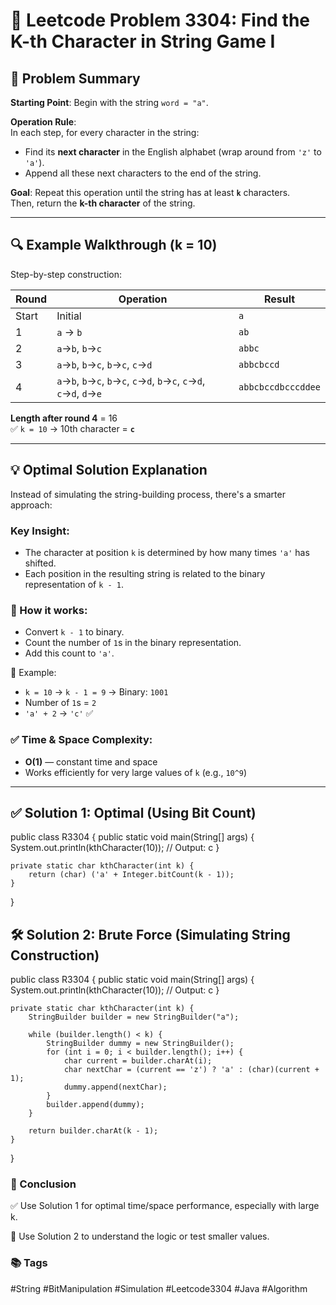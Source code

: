 # 🧩 Leetcode Problem 3304: Find the K-th Character in String Game I

## 📜 Problem Summary

**Starting Point**: Begin with the string `word = "a"`.

**Operation Rule**:  
In each step, for every character in the string:
- Find its **next character** in the English alphabet (wrap around from `'z'` to `'a'`).
- Append all these next characters to the end of the string.

**Goal**: Repeat this operation until the string has at least **`k`** characters.  
Then, return the **k-th character** of the string.

---

## 🔍 Example Walkthrough (k = 10)

Step-by-step construction:

| Round | Operation | Result |
|-------|-----------|--------|
| Start | Initial   | `a` |
| 1     | `a` → `b` | `ab` |
| 2     | `a`→`b`, `b`→`c` | `abbc` |
| 3     | `a`→`b`, `b`→`c`, `b`→`c`, `c`→`d` | `abbcbccd` |
| 4     | `a`→`b`, `b`→`c`, `b`→`c`, `c`→`d`, `b`→`c`, `c`→`d`, `c`→`d`, `d`→`e` | `abbcbccdbcccddee` |

**Length after round 4** = 16  
✅ `k = 10` → 10th character = **`c`**

---

## 💡 Optimal Solution Explanation

Instead of simulating the string-building process, there's a smarter approach:

### Key Insight:
- The character at position `k` is determined by how many times `'a'` has shifted.
- Each position in the resulting string is related to the binary representation of `k - 1`.

### 🔢 How it works:
- Convert `k - 1` to binary.
- Count the number of `1`s in the binary representation.
- Add this count to `'a'`.

📌 Example:
- `k = 10` → `k - 1 = 9` → Binary: `1001`
- Number of `1`s = `2`
- `'a' + 2` → `'c'` ✅

### ✅ Time & Space Complexity:
- **O(1)** — constant time and space
- Works efficiently for very large values of `k` (e.g., `10^9`)

---

## ✅ Solution 1: Optimal (Using Bit Count)
public class R3304 {
    public static void main(String[] args) {
        System.out.println(kthCharacter(10));  // Output: c
    }

    private static char kthCharacter(int k) {
        return (char) ('a' + Integer.bitCount(k - 1));
    }
}

## 🛠️ Solution 2: Brute Force (Simulating String Construction)
public class R3304 {
    public static void main(String[] args) {
        System.out.println(kthCharacter(10));  // Output: c
    }

    private static char kthCharacter(int k) {
        StringBuilder builder = new StringBuilder("a");

        while (builder.length() < k) {
            StringBuilder dummy = new StringBuilder();
            for (int i = 0; i < builder.length(); i++) {
                char current = builder.charAt(i);
                char nextChar = (current == 'z') ? 'a' : (char)(current + 1);
                dummy.append(nextChar);
            }
            builder.append(dummy);
        }

        return builder.charAt(k - 1);
    }
}

### 🚀 Conclusion
✅ Use Solution 1 for optimal time/space performance, especially with large k.

🧪 Use Solution 2 to understand the logic or test smaller values.

### 📚 Tags
#String #BitManipulation #Simulation #Leetcode3304 #Java #Algorithm
